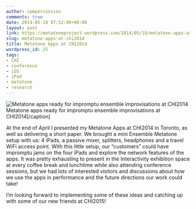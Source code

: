```yaml
---
author: cpmpercussion
comments: true
date: 2014-05-18 07:52:00+00:00
layout: post
link: https://metatoneproject.wordpress.com/2014/05/18/metatone-apps-at-chi2014/
slug: metatone-apps-at-chi2014
title: Metatone Apps at CHI2014
wordpress_id: 25
tags:
- CHI
- conference
- iOS
- iPad
- metatone
- research
---
```


![Metatone apps ready for impromptu ensemble improvisations at CHI2014](https://metatoneproject.files.wordpress.com/2014/05/a218c-img.jpg) Metatone apps ready for impromptu ensemble improvisations at CHI2014[/caption] 

At the end of April I presented my Metatone Apps at CHI2014 in Toronto, as well as delivering a short paper. We brought a mini Ensemble Metatone setup with us: 4 iPads, a passive mixer, splitters, headphones and a travel WiFi access point. With this little setup, our “customers” could have impromptu jams on the four iPads and explore the network features of the apps. It was pretty exhausting to present in the Interactivity exhibition space at every coffee break and lunchtime while also attending conference sessions, but we had lots of interested visitors and discussions about how we use the apps in performance and the future directions our work could take!

I’m looking forward to implementing some of these ideas and catching up with some of our new friends at CHI2015!